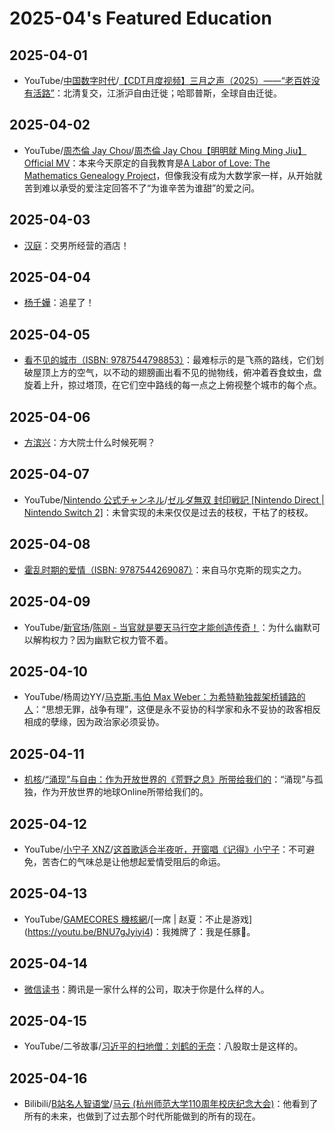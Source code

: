 # 2025-04's Featured Education

## 2025-04-01

- YouTube/[中国数字时代](https://www.youtube.com/@CDTChinese)/[【CDT月度视频】三月之声（2025）——“老百姓没有活路”](https://youtu.be/SDSvnRXVZU8)：北清复交，江浙沪自由迁徙；哈耶普斯，全球自由迁徙。

## 2025-04-02

- YouTube/[周杰倫 Jay Chou](https://www.youtube.com/@JVRmuzic)/[周杰倫 Jay Chou【明明就 Ming Ming Jiu】Official MV](https://youtu.be/UBySINroNkw)：本来今天原定的自我教育是[A Labor of Love: The Mathematics Genealogy Project](https://www.ams.org/notices/200708/tx070801002p.pdf)，但像我没有成为大数学家一样，从开始就苦到难以承受的爱注定回答不了“为谁辛苦为谁甜”的爱之问。

## 2025-04-03

- [汉庭](https://www.hworld.com/hotel/hanting)：交男所经营的酒店！

## 2025-04-04

- [杨千嬅](https://weibo.com/1692801804)：追星了！

## 2025-04-05

- [看不见的城市（ISBN: 9787544798853）](https://book.douban.com/subject/36545668/)：最难标示的是飞燕的路线，它们划破屋顶上方的空气，以不动的翅膀画出看不见的抛物线，俯冲着吞食蚊虫，盘旋着上升，掠过塔顶，在它们空中路线的每一点之上俯视整个城市的每个点。

## 2025-04-06

- [方滨兴](https://baike.baidu.com/item/方滨兴/9525950)：方大院士什么时候死啊？

## 2025-04-07

- YouTube/[Nintendo 公式チャンネル](https://www.youtube.com/@NintendoJP)/[ゼルダ無双 封印戦記 [Nintendo Direct | Nintendo Switch 2]](https://youtu.be/Chq7vBgBFoM)：未曾实现的未来仅仅是过去的枝杈，干枯了的枝杈。

## 2025-04-08

- [霍乱时期的爱情（ISBN: 9787544269087）](https://book.douban.com/subject/35643308/)：来自马尔克斯的现实之力。

## 2025-04-09

- YouTube/[新官场](https://www.youtube.com/@新官场)/[陈刚 - 当官就是要天马行空才能创造传奇！](https://youtu.be/71Bcp4-Sj60)：为什么幽默可以解构权力？因为幽默它权力管不着。

## 2025-04-10

- YouTube/杨周边YY/[马克斯.韦伯 Max Weber：为希特勒独裁架桥铺路的人](https://youtu.be/Y-DN-uwR708)：“思想无罪，战争有理”，这便是永不妥协的科学家和永不妥协的政客相反相成的孽缘，因为政治家必须妥协。

## 2025-04-11

- [机核](https://www.gcores.com/)/[“涌现”与自由：作为开放世界的《荒野之息》所带给我们的](https://www.gcores.com/articles/111113)：“涌现”与孤独，作为开放世界的地球Online所带给我们的。

## 2025-04-12

- YouTube/[小宁子 XNZ](https://www.youtube.com/@xnzxnz)/[这首歌适合半夜听，开窗唱《记得》小宁子](https://youtu.be/sXApCRmJvtE)：不可避免，苦杏仁的气味总是让他想起爱情受阻后的命运。

## 2025-04-13

- YouTube/[GAMECORES 機核網](https://www.youtube.com/@GAMECORES.)/[一席 | 赵夏：不止是游戏](https://youtu.be/BNU7gJyiyi4)：我摊牌了：我是任豚🐷。

## 2025-04-14

- [微信读书](https://weread.qq.com/)：腾讯是一家什么样的公司，取决于你是什么样的人。

## 2025-04-15

- YouTube/二爷故事/[习近平的扫地僧：刘鹤的无奈](https://youtu.be/VIewKqjs9uI)：八股取士是这样的。

## 2025-04-16

- Bilibili/[B站名人智语堂](https://space.bilibili.com/3546784701876496)/[马云 (杭州师范大学110周年校庆纪念大会)](https://www.bilibili.com/video/BV15sZoYKEwQ/)：他看到了所有的未来，也做到了过去那个时代所能做到的所有的现在。
